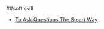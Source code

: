 
##soft skill

* [To Ask Questions The Smart Way](http://www.catb.org/~esr/faqs/smart-questions.html)